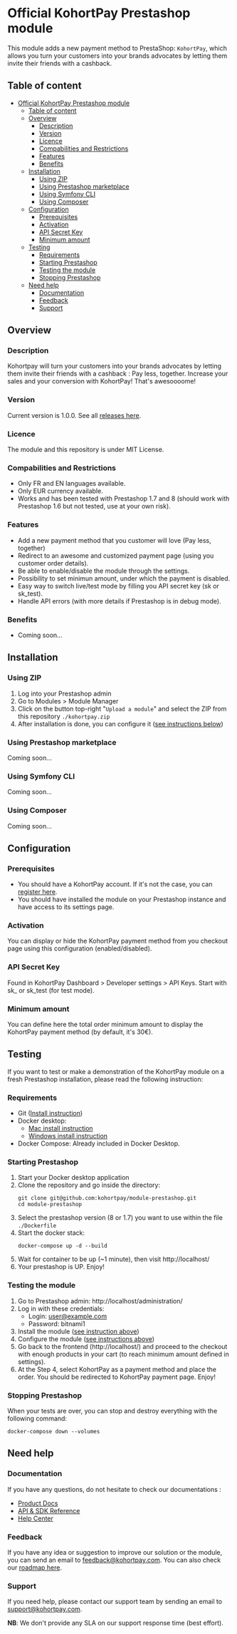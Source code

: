 # Official KohortPay Prestashop module

This module adds a new payment method to PrestaShop: `KohortPay`, which allows you turn your customers into your brands advocates by letting them invite their friends with a cashback.


## Table of content

- [Official KohortPay Prestashop module](#official-kohortpay-prestashop-module)
  - [Table of content](#table-of-content)
  - [Overview](#overview)
    - [Description](#description)
    - [Version](#version)
    - [Licence](#licence)
    - [Compabilities and Restrictions](#compabilities-and-restrictions)
    - [Features](#features)
    - [Benefits](#benefits)
  - [Installation](#installation)
    - [Using ZIP](#using-zip)
    - [Using Prestashop marketplace](#using-prestashop-marketplace)
    - [Using Symfony CLI](#using-symfony-cli)
    - [Using Composer](#using-composer)
  - [Configuration](#configuration)
    - [Prerequisites](#prerequisites)
    - [Activation](#activation)
    - [API Secret Key](#api-secret-key)
    - [Minimum amount](#minimum-amount)
  - [Testing](#testing)
    - [Requirements](#requirements)
    - [Starting Prestashop](#starting-prestashop)
    - [Testing the module](#testing-the-module)
    - [Stopping Prestashop](#stopping-prestashop)
  - [Need help](#need-help)
    - [Documentation](#documentation)
    - [Feedback](#feedback)
    - [Support](#support)

## Overview

### Description

Kohortpay will turn your customers into your brands advocates by letting them invite their friends with a cashback : Pay less, together. Increase your sales and your conversion with KohortPay! That's awesoooome!

### Version
Current version is 1.0.0. See all [releases here](https://github.com/kohortpay/module-prestashop/releases).

### Licence
The module and this repository is under MIT License. 

### Compabilities and Restrictions
- Only FR and EN languages available.
- Only EUR currency available.
- Works and has been tested with Prestashop 1.7 and 8 (should work with Prestashop 1.6 but not tested, use at your own risk).

### Features
- Add a new payment method that you customer will love (Pay less, together)
- Redirect to an awesome and customized payment page (using you customer order details).
- Be able to enable/disable the module through the settings.
- Possibility to set minimun amount, under which the payment is disabled. 
- Easy way to switch live/test mode by filling you API secret key (sk or sk_test).
- Handle API errors (with more details if Prestashop is in debug mode).

### Benefits

- Coming soon...

## Installation

### Using ZIP

1. Log into your Prestashop admin
2. Go to Modules > Module Manager
3. Click on the button top-right "`Upload a module`" and select the ZIP from this repository `./kohortpay.zip` 
4. After installation is done, you can configure it ([see instructions below](#configuration))

### Using Prestashop marketplace

Coming soon...

### Using Symfony CLI

Coming soon...

### Using Composer

Coming soon...

## Configuration

### Prerequisites
- You should have a KohortPay account. If it's not the case, you can [register here](https://dashboard.kohortpay.com/sign-up).
- You should have installed the module on your Prestashop instance and have access to its settings page.

### Activation

You can display or hide the KohortPay payment method from you checkout page using this configuration (enabled/disabled).

### API Secret Key

Found in KohortPay Dashboard > Developer settings > API Keys.
Start with sk_ or sk_test (for test mode).

### Minimum amount

You can define here the total order minimum amount to display the KohortPay payment method (by default, it's 30€).

## Testing

If you want to test or make a demonstration of the KohortPay module on a fresh Prestashop installation, please read the following instruction:

### Requirements

- Git ([Install instruction](https://git-scm.com/book/en/v2/Getting-Started-Installing-Git))
- Docker desktop:
  - [Mac install instruction](https://docs.docker.com/desktop/install/mac-install/)
  - [Windows install instruction](https://docs.docker.com/desktop/install/windows-install/)
- Docker Compose: Already included in Docker Desktop.

### Starting Prestashop

1. Start your Docker desktop application
2. Clone the repository and go inside the directory:
   ```
   git clone git@github.com:kohortpay/module-prestashop.git
   cd module-prestashop
   ```
3. Select the prestashop version (8 or 1.7) you want to use within the file `./Dockerfile`
4. Start the docker stack:
   ```
   docker-compose up -d --build
   ```
5. Wait for container to be up (~1 minute), then visit http://localhost/
6. Your prestashop is UP. Enjoy!

### Testing the module

1.  Go to Prestashop admin: http://localhost/administration/
2.  Log in with these credentials:
    - Login: user@example.com
    - Password: bitnami1
3. Install the module ([see instruction above](#installation))
4. Configure the module ([see instructions above](#configuration))
6. Go back to the frontend (http://localhost/) and proceed to the checkout with enough products in your cart (to reach minimum amount defined in settings).
7. At the Step 4, select KohortPay as a payment method and place the order. You should be redirected to KohortPay payment page. Enjoy!

### Stopping Prestashop

When your tests are over, you can stop and destroy everything with the following command:

```
docker-compose down --volumes
```

## Need help

### Documentation
If you have any questions, do not hesitate to check our documentations : 
- [Product Docs](https://docs.kohortpay.com/)
- [API & SDK Reference](https://api-docs.kohortpay.com/)
- [Help Center](https://support.kohortpay.com/)

### Feedback
If you have any idea or suggestion to improve our solution or the module, you can send an email to feedback@kohortpay.com. You can also check our [roadmap here](https://roadmap.kohortpay.com/tabs/1-under-consideration).

### Support
If you need help, please contact our support team by sending an email to support@kohortpay.com.

**NB**: We don't provide any SLA on our support response time (best effort). 